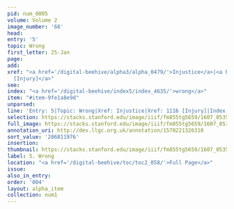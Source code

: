 ```yaml
---
pid: num_0005
volume: Volume 2
image_number: '68'
head:
entry: '5'
topic: Wrong
first_letter: 25-Jan
page:
add:
xref: "<a href='/digital-beehive/alpha3/alpha_0479/'>Injustice</a>|<a href='/digital-beehive/num5/num_1511/'>1116
  [Injury]</a>"
see:
index: "<a href='/digital-beehive/index5/index_4635/'>wrong</a>"
item: "#item-9fe1a8e9d"
unparsed:
line: 'Entry: 5|Topic: Wrong|Xref: Injustice|Xref: 1116 [Injury]|Index: wrong|#item-9fe1a8e9d'
selection: https://stacks.stanford.edu/image/iiif/fm855tg5659/1607_0535/812,1976,2947,554/full/0/default.jpg
full_image: https://stacks.stanford.edu/image/iiif/fm855tg5659/1607_0535/full/full/0/default.jpg
annotation_uri: http://dev.llgc.org.uk/annotation/1570221326318
sort_value: '206811976'
insertion:
thumbnail: https://stacks.stanford.edu/image/iiif/fm855tg5659/1607_0535/812,1976,600,180/250,/0/default.jpg
label: 5. Wrong
location: "<a href='/digital-beehive/toc/toc2_058/'>Full Page</a>"
issue:
also_in_entry:
order: '004'
layout: alpha_item
collection: num1
---
```


